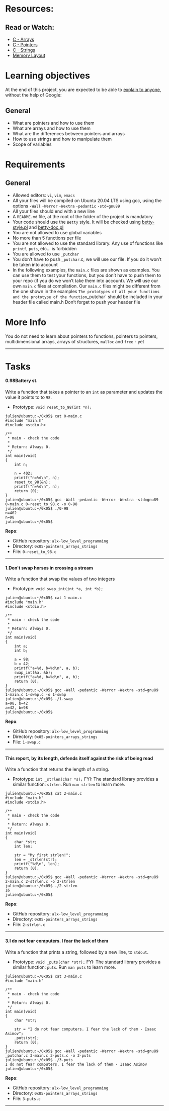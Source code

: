 # Resources:
## Read or Watch:
- [C - Arrays](https://www.tutorialspoint.com/cprogramming/c_arrays.htm)
- [C - Pointers](https://www.tutorialspoint.com/cprogramming/c_pointers.htm)
- [C - Strings](https://www.tutorialspoint.com/cprogramming/c_strings.htm)
- [Memory Layout](https://aticleworld.com/memory-layout-of-c-program/)

# Learning objectives
At the end of this project, you are expected to be able to [explain to anyone](https://fs.blog/feynman-learning-technique/?fbclid=IwAR2K5_BGPVo0QjJXkOIIqNsqcXK4lTskPWJvA0asKQIGtCPWaQBdKmj1Ztg), without the help of Google:

## General

- What are pointers and how to use them
- What are arrays and how to use them
- What are the differences between pointers and arrays
- How to use strings and how to manipulate them
- Scope of variables

# Requirements
## General
- Allowed editors: `vi`, `vim`, `emacs`
- All your files will be compiled on Ubuntu 20.04 LTS using gcc, using the options `-Wall` `-Werror` `-Wextra` `-pedantic` `-std=gnu89`
- All your files should end with a new line
- A `README.md` file, at the root of the folder of the project is mandatory
- Your code should use the `Betty` style. It will be checked using [betty-style.pl](https://github.com/holbertonschool/Betty/blob/master/betty-style.pl) and [betty-doc.pl](https://github.com/holbertonschool/Betty/blob/master/betty-doc.pl)
- You are not allowed to use global variables
- No more than 5 functions per file
- You are not allowed to use the standard library. Any use of functions like `printf`, `puts`, etc… is forbidden
- You are allowed to use `_putchar`
- You don’t have to push `_putchar`.c, we will use our file. If you do it won’t be taken into account
- In the following examples, the `main.c` files are shown as examples. You can use them to test your functions, but you don’t have to push them to your repo (if you do we won’t take them into account). We will use our own `main.c` files at compilation. Our `main.c` files might be different from the one shown in the examples
` The prototypes of all your functions and the prototype of the function `_putchar` should be included in your header file called main.h
Don’t forget to push your header file
# More Info
You do not need to learn about pointers to functions, pointers to pointers, multidimensional arrays, arrays of structures, `malloc` and `free` - yet

-------------------------------------------------------------------------------

# Tasks

#### 0.98Battery st. ####

Write a function that takes a pointer to an `int` as parameter and updates the value it points to to `98`.

- Prototype: `void reset_to_98(int *n);`



```
julien@ubuntu:~/0x05$ cat 0-main.c
#include "main.h"
#include <stdio.h>

/**
 * main - check the code 
 *
 * Return: Always 0.
 */
int main(void)
{
    int n;

    n = 402;
    printf("n=%d\n", n);
    reset_to_98(&n);
    printf("n=%d\n", n);
    return (0);
}
julien@ubuntu:~/0x05$ gcc -Wall -pedantic -Werror -Wextra -std=gnu89 0-main.c 0-reset_to_98.c -o 0-98
julien@ubuntu:~/0x05$ ./0-98 
n=402
n=98
julien@ubuntu:~/0x05$ 
```

**Repo**:

- GitHub repository: `alx-low_level_programming`
- Directory: `0x05-pointers_arrays_strings`
- File: `0-reset_to_98.c`

-------------------------------------------------------------------------------

#### 1.Don't swap horses in crossing a stream ####

Write a function that swap the values of two integers

- Prototype: `void swap_int(int *a, int *b);`



```
julien@ubuntu:~/0x05$ cat 1-main.c
#include "main.h"
#include <stdio.h>

/**
 * main - check the code
 *
 * Return: Always 0.
 */
int main(void)
{
    int a;
    int b;

    a = 98;
    b = 42;
    printf("a=%d, b=%d\n", a, b);
    swap_int(&a, &b);
    printf("a=%d, b=%d\n", a, b);
    return (0);
}
julien@ubuntu:~/0x05$ gcc -Wall -pedantic -Werror -Wextra -std=gnu89 1-main.c 1-swap.c -o 1-swap
julien@ubuntu:~/0x05$ ./1-swap 
a=98, b=42
a=42, b=98
julien@ubuntu:~/0x05$
```

**Repo**:

- GitHub repository: `alx-low_level_programming`
- Directory: `0x05-pointers_arrays_strings`
- File: `1-swap.c`

-------------------------------------------------------------------------------

#### This report, by its length, defends itself against the risk of being read ####

Write a function that returns the length of a string.

- Prototype: `int _strlen(char *s);`
FYI: The standard library provides a similar function: `strlen`. Run `man strlen` to learn more.


```
julien@ubuntu:~/0x05$ cat 2-main.c
#include "main.h"
#include <stdio.h>

/**
 * main - check the code
 *
 * Return: Always 0.
 */
int main(void)
{
    char *str;
    int len;

    str = "My first strlen!";
    len = _strlen(str);
    printf("%d\n", len);
    return (0);
}
julien@ubuntu:~/0x05$ gcc -Wall -pedantic -Werror -Wextra -std=gnu89 2-main.c 2-strlen.c -o 2-strlen
julien@ubuntu:~/0x05$ ./2-strlen 
16
julien@ubuntu:~/0x05$ 
```

**Repo**:

- GitHub repository: `alx-low_level_programming`
- Directory: `0x05-pointers_arrays_strings`
- File: `2-strlen.c`

-------------------------------------------------------------------------------
#### 3.I do not fear computers. I fear the lack of them ####

Write a function that prints a string, followed by a new line, to `stdout`.

- Prototype: `void _puts(char *str);`
FYI: The standard library provides a similar function: `puts`. Run `man puts` to learn more.


```
julien@ubuntu:~/0x05$ cat 3-main.c
#include "main.h"

/**
 * main - check the code
 *
 * Return: Always 0.
 */
int main(void)
{
    char *str;

    str = "I do not fear computers. I fear the lack of them - Isaac Asimov";
    _puts(str);
    return (0);
}
julien@ubuntu:~/0x05$ gcc -Wall -pedantic -Werror -Wextra -std=gnu89 _putchar.c 3-main.c 3-puts.c -o 3-puts
julien@ubuntu:~/0x05$ ./3-puts
I do not fear computers. I fear the lack of them - Isaac Asimov
julien@ubuntu:~/0x05$
```

**Repo**:

- GitHub repository: `alx-low_level_programming`
- Directory: `0x05-pointers_arrays_strings`
- File: `3-puts.c`

-------------------------------------------------------------------------------

